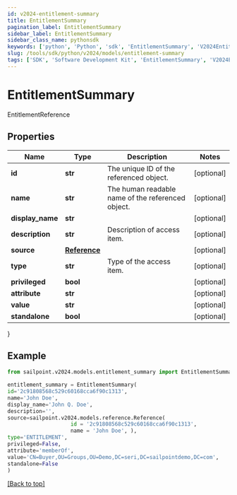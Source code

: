 ```yaml
---
id: v2024-entitlement-summary
title: EntitlementSummary
pagination_label: EntitlementSummary
sidebar_label: EntitlementSummary
sidebar_class_name: pythonsdk
keywords: ['python', 'Python', 'sdk', 'EntitlementSummary', 'V2024EntitlementSummary'] 
slug: /tools/sdk/python/v2024/models/entitlement-summary
tags: ['SDK', 'Software Development Kit', 'EntitlementSummary', 'V2024EntitlementSummary']
---
```


# EntitlementSummary

EntitlementReference

## Properties

Name | Type | Description | Notes
------------ | ------------- | ------------- | -------------
**id** | **str** | The unique ID of the referenced object. | [optional] 
**name** | **str** | The human readable name of the referenced object. | [optional] 
**display_name** | **str** |  | [optional] 
**description** | **str** | Description of access item. | [optional] 
**source** | [**Reference**](reference) |  | [optional] 
**type** | **str** | Type of the access item. | [optional] 
**privileged** | **bool** |  | [optional] 
**attribute** | **str** |  | [optional] 
**value** | **str** |  | [optional] 
**standalone** | **bool** |  | [optional] 
}

## Example

```python
from sailpoint.v2024.models.entitlement_summary import EntitlementSummary

entitlement_summary = EntitlementSummary(
id='2c91808568c529c60168cca6f90c1313',
name='John Doe',
display_name='John Q. Doe',
description='',
source=sailpoint.v2024.models.reference.Reference(
                    id = '2c91808568c529c60168cca6f90c1313', 
                    name = 'John Doe', ),
type='ENTITLEMENT',
privileged=False,
attribute='memberOf',
value='CN=Buyer,OU=Groups,OU=Demo,DC=seri,DC=sailpointdemo,DC=com',
standalone=False
)

```
[[Back to top]](#) 

